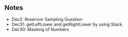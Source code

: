 ## Notes

* Dec2: Reservoir Sampling Question
* Dec31: getLeftLower and getRightLower by using Stack.
* Dec30: Masking of Numbers

